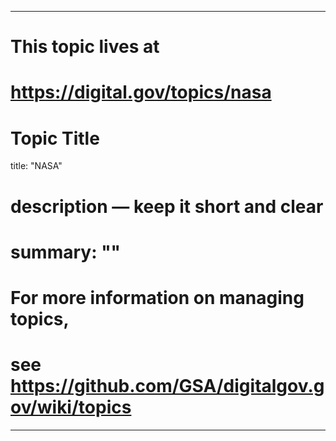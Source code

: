 
---
# This topic lives at
# https://digital.gov/topics/nasa

# Topic Title
title: "NASA"

# description — keep it short and clear
# summary: ""


# For more information on managing topics,
# see https://github.com/GSA/digitalgov.gov/wiki/topics
---